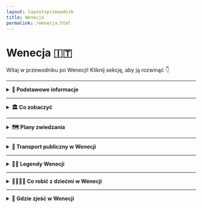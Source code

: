 ```yaml
---
layout: layoutsprzewodnik
title: Wenecja
permalink: /wenecja.html
---
```


# Wenecja 🇮🇹

Witaj w przewodniku po Wenecji! Kliknij sekcję, aby ją rozwinąć 👇

---

<details>
  <summary><strong>📌 Podstawowe informacje</strong></summary>

  <h3>🌊 Wenecja – miasto, które płynie</h3>
  <p>
    Wenecja to nie tylko miasto – to zjawisko. Zamiast ulic – kanały, zamiast samochodów – łodzie, zamiast klaksonów – śpiew gondolierów (czasem fałszują, ale z sercem). To miejsce, gdzie nawet zwykłe przejście do sklepu może przypominać scenę z filmu romantycznego, thrillera lub... bajki Disneya.
  </p>
  <p>
    Miasto zbudowane na ponad 100 wyspach połączonych 400 mostami. I tak, wszystkie te wyspy wciąż unoszą się na wodzie od ponad tysiąca lat – czyli lepiej niż niektóre współczesne budynki po jednej zimie. Wenecja to historia, sztuka, maski, spritz i niekończąca się walka z wodą (i turystami).
  </p>

  <h3>⚓ Dlaczego Wenecja jest wyjątkowa?</h3>
  <ul>
    <li>Nie ma samochodów – zero klaksonów, smogu, parkowania równoległego. Jest za to romantyczne błądzenie po zaułkach i pływanie vaporetto.</li>
    <li>Miasto to muzeum – dosłownie. Każdy budynek, plac i kościół ma swoją historię (często bardzo barwną).</li>
    <li>Karnawał w Wenecji – maski, kostiumy i klimat, który sprawia, że każdy czuje się jak postać z powieści (albo przynajmniej TikToka z efektem vintage).</li>
  </ul>

  <h3>✈️ Jak dotrzeć do Wenecji?</h3>
  <ul>
    <li><strong>Samolotem:</strong> Najbliższe lotnisko to <strong>Marco Polo (VCE)</strong>. Z niego dostaniesz się do Wenecji <em>łodzią (Alilaguna)</em>, autobusem lub taksówką wodną. Tak – tu taksówka to łódź.</li>
    <li><strong>Pociągiem:</strong> Stacja <strong>Venezia Santa Lucia</strong> leży bezpośrednio w mieście, nad kanałem. Wysiadka – i już jesteś w magicznym świecie (i labiryncie kanałów).</li>
    <li><strong>Samochodem:</strong> Odważni mogą dojechać autem... ale tylko do placu <strong>Piazzale Roma</strong> – potem parkujesz i przesiadasz się na własne nogi (lub vaporetto).</li>
  </ul>

  <h3>🛶 Czym poruszać się po Wenecji?</h3>
  <ul>
    <li><strong>Vaporetto:</strong> wodne tramwaje – podstawowy środek komunikacji publicznej (linie ACTV).</li>
    <li><strong>Traghetto:</strong> tania wersja gondoli – przewóz przez Canale Grande za 2€.</li>
    <li><strong>Gondola:</strong> luksusowa, romantyczna... i droga. Ale raz w życiu? Czemu nie.</li>
    <li><strong>Nogi:</strong> Twój najlepszy przyjaciel w Wenecji. Spaceruj, gub się, odkrywaj – to część przygody.</li>
  </ul>

</details>

---

<details>
  <summary><strong>🏛️ Co zobaczyć</strong></summary>

 <details>
  <summary><strong>⛪ Bazylika św. Marka – złoty klejnot Wenecji</strong></summary>
  <p><strong>Współrzędne:</strong> <em>45.4340° N, 12.3398° E</em></p>

  <p>
    Gdy myślisz o Wenecji, to pewnie właśnie ją widzisz: majestatyczną, lśniącą w słońcu i pełną tajemnic – <strong>Bazylikę św. Marka</strong>. To nie tylko kościół, to symbol potęgi dawnej Republiki Weneckiej i istny skarbiec sztuki, który błyszczy złotem bizantyjskich mozaik.
  </p>

  <p>
    Z zewnątrz zachwyca <strong>fasada pełna łuków, kopuł i rzeźb</strong>, a ponad wejściem pyszni się słynna <strong>kwadryga koni</strong> – oryginały są w środku, a na zewnątrz podziwiasz kopie. Do tego mozaiki na fasadzie przedstawiające sceny biblijne, tak bogate, że możesz tam spędzić pół dnia, analizując każdy detal.
  </p>

  <p>
    Wnętrze to prawdziwa <strong>mozaikowa symfonia</strong> – ponad 8 tysięcy metrów kwadratowych złotych mozaik na sklepieniach i ścianach. Z każdej strony bije blask i duchowość, ale też artyzm, który przyprawia o gęsią skórkę. Największe wrażenie robi <strong>Pala d’Oro</strong> – pozłacany ołtarz wysadzany klejnotami, jeden z najcenniejszych w Europie.
  </p>

  <p>
    Bazylika to również miejsce przechowywania <strong>relikwii św. Marka Ewangelisty</strong>, patrona Wenecji, którego szczątki – według legendy – weneccy kupcy przemycili z Aleksandrii ukrywając je… pod warstwą wieprzowiny (sprytnie, bo muzułmanie unikali świń).
  </p>

  <p>
    Warto wejść też na taras widokowy nad wejściem – z niego zobaczysz <strong>Plac św. Marka</strong> w pełnej okazałości, a także spojrzysz z bliska na konie z kwadrygi. Widok? Spektakularny. Wrażenia? Bezcenne.
  </p>

  <ul>
    <li><strong>Bilety:</strong> Wejście do bazyliki bezpłatne, ale dostęp do tarasu, Pala d’Oro i muzeum: od 5–10€.</li>
    <li><strong>Wskazówka:</strong> Najlepiej zarezerwować online, zwłaszcza w sezonie.</li>
  </ul>
</details>

<details>
  <summary><strong>🏛️ Plac św. Marka – salon Europy</strong></summary>
  <p><strong>Współrzędne:</strong> <em>45.4340° N, 12.3388° E</em></p>

  <p>
    <strong>Piazza San Marco</strong> – nazywany kiedyś „salonem Europy” – to bez wątpienia serce Wenecji. Miejsce, które tętni historią, sztuką i turystami z każdej szerokości geograficznej. Gdziekolwiek spojrzysz, widzisz dzieła sztuki, zabytki i gołębie (mnóstwo gołębi).
  </p>

  <p>
    Ten rozległy plac, jedyny oficjalny „plac” w Wenecji (pozostałe to „campo”), otoczony jest majestatycznymi budowlami: <strong>Bazyliką św. Marka</strong> z jej złotymi mozaikami, <strong>Dzwonnicą św. Marka</strong>, z której roztacza się bajeczny widok na lagunę, oraz eleganckimi <strong>Prokuracjami</strong> – dawnymi siedzibami urzędników Republiki Weneckiej.
  </p>

  <p>
    Spacerując po placu, natkniesz się na <strong>Caffè Florian</strong> – najstarszą kawiarnię we Włoszech (założoną w 1720 roku!), gdzie kiedyś przesiadywali Casanova, Goethe i Byron. Obok niej – <strong>Caffè Quadri</strong> i orkiestry grające klasykę na żywo. Drogo? Tak. Warto? Też tak.
  </p>

  <p>
    Plac bywa czasem zalewany przez wodę – to zjawisko zwane <strong>acqua alta</strong>. Wtedy mieszkańcy i turyści chodzą po specjalnych podestach, a Wenecja staje się jeszcze bardziej magiczna (i nieprzewidywalna).
  </p>

  <p>
    To tutaj odbywają się największe wydarzenia weneckie – <strong>Karnawał</strong>, koncerty, uroczystości państwowe. Ale nawet poza sezonem, spacer po placu przy zachodzącym słońcu to doświadczenie, które trudno opisać słowami – trzeba je przeżyć.
  </p>

  <ul>
    <li><strong>Wskazówka:</strong> Najlepiej przyjść wcześnie rano lub wieczorem, kiedy tłumy maleją, a światło dodaje magii każdemu detalowi.</li>
    <li><strong>Pro tip:</strong> Nie karm gołębi – choć to kuszące, jest to zakazane i może skończyć się mandatem.</li>
  </ul>
</details>


  <details>
  <summary><strong>🏰 Pałac Dożów – siedziba władzy i więzienia w jednym</strong></summary>
  <p><strong>Współrzędne:</strong> <em>45.4336° N, 12.3403° E</em></p>

  <p>
    <strong>Palazzo Ducale</strong>, czyli Pałac Dożów, to nie tylko jeden z najbardziej rozpoznawalnych budynków w Wenecji, ale też symbol potęgi i splendoru dawnej Republiki Weneckiej. Położony tuż obok Bazyliki św. Marka, ten gotycki pałac przez stulecia był siedzibą doży (głównego przywódcy Wenecji), sądem, a nawet więzieniem.
  </p>

  <p>
    Fasada z różowego marmuru i białych kolumn wygląda lekko i bajkowo, ale wnętrze pałacu opowiada inną historię – o władzy, polityce i czasami brutalnej sprawiedliwości. W środku znajdziesz <strong>sala Wielkiej Rady</strong> z ogromnym obrazem Tintoretta „Raj” (uważanym za największe malowidło olejne świata), a także komnaty dożów i sądów.
  </p>

  <p>
    Jedną z najbardziej fascynujących części zwiedzania jest przejście przez słynny <strong>Most Westchnień</strong> – zadaszoną kładkę, która łączyła pałac z więzieniem. Nazwa nie jest przypadkowa – to przez ten most prowadzono skazańców, którzy zerkając przez ostatnie okienko, wzdychali po raz ostatni do widoku laguny.
  </p>

  <p>
    Jeśli lubisz tajemnice, koniecznie wybierz trasę z przewodnikiem „<strong>Itinerari Segreti</strong>” – zobaczysz wtedy ukryte korytarze, komnaty śledcze i cele, w tym słynną celę Giacomo Casanovy, któremu udało się stąd uciec. Tak – to nie fikcja.
  </p>

  <ul>
    <li><strong>Bilety:</strong> Od około 25€, dostępne online – polecam zarezerwować wcześniej, szczególnie w sezonie.</li>
    <li><strong>Wskazówka:</strong> Jeśli chcesz uniknąć tłumów, idź rano lub skorzystaj z opcji nocnego zwiedzania – klimat wtedy jest zupełnie inny.</li>
  </ul>
</details>


  <details>
  <summary><strong>🌉 Most Rialto – kamienny klasyk z widokiem na Canale Grande</strong></summary>
  <p><strong>Współrzędne:</strong> <em>45.4380° N, 12.3358° E</em></p>

  <p>
    Most Rialto (<em>Ponte di Rialto</em>) to najbardziej rozpoznawalna przeprawa przez Canal Grande i jeden z symboli Wenecji. Choć dziś robi głównie za tło do selfie i miejsce handlu pamiątkami, jego historia sięga końca XVI wieku i pełna jest dramatów, inżynieryjnych wyzwań i… zakupów.
  </p>

  <p>
    Pierwszy most w tym miejscu był drewniany i kilkukrotnie spłonął lub się zawalił. Dlatego w 1591 roku władze miasta zdecydowały się na coś solidniejszego – kamienną konstrukcję zaprojektowaną przez Antonio da Ponte. Nazwał się skromnie („od mostu”), ale jego dzieło przetrwało wieki i codziennie nosi setki turystów i mieszkańców.
  </p>

  <p>
    Rialto to nie tylko most – to także miejsce handlu. Na jego środku znajdziesz rzędy sklepików z biżuterią, szkłem weneckim i... wszystkim, co można wsadzić do walizki. Po bokach są dwa chodniki z widokiem na Canal Grande – idealne miejsce na romantyczne zdjęcie, pod warunkiem, że nie ma miliona ludzi dookoła.
  </p>

  <p>
    Most był też świadkiem wielu wydarzeń historycznych i inspiracją dla poetów, malarzy i zakochanych z całego świata. I choć w Wenecji są inne mosty, to Rialto zawsze będzie tym „najbardziej weneckim”.
  </p>

  <ul>
    <li><strong>Wstęp:</strong> Darmowy – most jest ogólnodostępny 24/7.</li>
    <li><strong>Wskazówka:</strong> Wybierz się tu wcześnie rano lub późnym wieczorem – unikniesz tłumów i złapiesz piękne światło na Canal Grande.</li>
  </ul>
</details>

<details>
  <summary><strong>🌫️ Most Westchnień – ostatni widok na wolność</strong></summary>
  <p><strong>Współrzędne:</strong> <em>45.4336° N, 12.3413° E</em></p>

  <p>
    <strong>Most Westchnień</strong> (wł. <em>Ponte dei Sospiri</em>) to jeden z najbardziej romantycznych – i zarazem najmroczniejszych – symboli Wenecji. Łączy Pałac Dożów z dawnym więzieniem. I choć dziś wygląda bajkowo, kiedyś był ostatnim miejscem, które widzieli skazańcy przed odsiadką. Stąd właśnie jego nazwa – westchnienia miały należeć do więźniów żegnających się z wolnością.
  </p>

  <p>
    Most został zbudowany w 1600 roku z białego wapienia i zaprojektowany przez Antonio Continiego – wnuka twórcy Mostu Rialto. Ma zamkniętą formę z dwoma wąskimi korytarzami i małymi, zakratowanymi okienkami, przez które widać kanał i niebo. Tyle wystarczyło, by zatrzymać się na chwilę... i westchnąć.
  </p>

  <p>
    Dziś turyści podziwiają most z zewnątrz – najlepiej widać go z <strong>Ponte della Paglia</strong>, tuż obok Placu św. Marka. Ale jeśli odwiedzisz Pałac Dożów, możesz przejść przez jego wnętrze i poczuć ten słynny moment przejścia – od pięknych pałacowych sal do surowych, wilgotnych cel.
  </p>

  <p>
    Choć historia mostu jest dość ponura, legenda miłosna dodaje mu romantyzmu: podobno para, która pocałuje się pod Mostem Westchnień podczas rejsu gondolą o zachodzie słońca, będzie razem na zawsze. Sprawdzasz?
  </p>

  <ul>
    <li><strong>Wstęp:</strong> Widok z zewnątrz – darmowy. Przejście przez most tylko w ramach zwiedzania Pałacu Dożów (ok. 25€).</li>
    <li><strong>Wskazówka:</strong> Najlepsze zdjęcia zrobisz z mostku Ponte della Paglia – przy zachodzie słońca wygląda bajkowo.</li>
  </ul>
</details>


  <details>
    <summary><strong>🌊 Rejs vaporetto po Canale Grande – wodna oś Wenecji</strong></summary>
    <p><strong>Start:</strong> <em>Venezia Santa Lucia (45.4450° N, 12.3196° E)</em></p>
    <p>
      Canale Grande to główna „ulica” Wenecji – ale w wersji deluxe: falująca, z pałacami i gondolami zamiast samochodów. Wsiądź w vaporetto (linia 1 lub 2), usiądź na zewnątrz i podziwiaj – to jak przejazd autobusem przez galerię sztuki.
    </p>
    <p>
      Mijasz marmurowe pałace, mosty, restauracje z tarasami nad wodą i gondolierów śpiewających bardziej do siebie niż do turystów. Cała Wenecja w jednej trasie. Polecamy na start lub na zakończenie dnia – efekt wow gwarantowany.
    </p>
    <ul>
      <li><strong>Bilety:</strong> 9,50€ za przejazd – możesz jeździć 75 minut. Polecam kartę 24/48h, wychodzi taniej.</li>
    </ul>
  </details>

  <details>
    <summary><strong>🎭 Teatro La Fenice – opera, która zmartwychwstaje</strong></summary>
    <p><strong>Współrzędne:</strong> <em>45.4332° N, 12.3325° E</em></p>
    <p>
      Nazwa „La Fenice” oznacza feniksa – i nie bez powodu. Teatr spłonął, odbudowano go, spłonął ponownie... i znów wstał z popiołów. Dziś to jedna z najpiękniejszych scen operowych na świecie. Nawet jeśli nie jesteś fanem muzyki klasycznej – wnętrze Cię zamurowało.
    </p>
    <p>
      Złoto, aksamit, żyrandole większe niż łazienka w apartamencie – a wszystko to z historią, która brzmi jak gotowy film. Możesz kupić bilet na spektakl albo zwiedzać w ciągu dnia. W obu przypadkach: szykuj się na efekt "wow".
    </p>
    <ul>
      <li><strong>Bilety:</strong> Zwiedzanie ok. 12€, spektakle od 30€ w górę.</li>
    </ul>
  </details>

<details>
  <summary><strong>🔥 Murano – wyspa szkła i ognia</strong></summary>
  <p><strong>Współrzędne:</strong> <em>45.4581° N, 12.3590° E</em></p>

  <p>
    <strong>Murano</strong> to wyspa, która od ponad 700 lat żyje ogniem, piaskiem i mistrzostwem rąk – bo właśnie tutaj narodziła się słynna <strong>tradycja weneckiego szkła</strong>. To coś więcej niż rzemiosło – to sztuka. Spacerując po Murano, możesz poczuć zapach gorących pieców, usłyszeć brzęk narzędzi i zobaczyć jak przezroczysty żar zamienia się w misterną wazę, kieliszek czy konika morskiego.
  </p>

  <p>
    Murano to idealna wycieczka z Wenecji – promem dopłyniesz tu w około 20 minut. Na miejscu czekają urokliwe kanały, ciche place, mnóstwo szklarni, galerii i warsztatów, gdzie można podpatrzeć mistrzów przy pracy. I tak, niemal wszędzie znajdziesz sklepiki z ręcznie dmuchanym szkłem – od ozdobnych lamp po kolczyki z kolorowego szkła millefiori.
  </p>

  <h3>🖼️ Co zobaczyć na Murano?</h3>
  <ul>
    <li><strong>Muzeum Szkła (Museo del Vetro)</strong> – w dawnej rezydencji biskupiej. Zobaczysz tu nie tylko dzieła sztuki, ale też historię technik szklarskich i eksponaty sprzed wieków.</li>
    <li><strong>Bazylika Santa Maria e San Donato</strong> – z przepiękną mozaikową podłogą i legendarnymi kośćmi smoka (tak, smoka!), które rzekomo pokonał św. Donat.</li>
    <li><strong>Fabryki szkła</strong> – wiele z nich organizuje pokazy dla turystów – wejście zazwyczaj darmowe, choć wyjście bez pamiątki... prawie niemożliwe.</li>
  </ul>

  <p>
    Murano to mniej zatłoczona, bardziej lokalna wersja Wenecji. Spacerując wzdłuż kanałów i przez mostki, poczujesz spokojniejszy rytm laguny – a wieczorem, gdy większość turystów odpływa, wyspa nabiera intymnego uroku. Idealne miejsce na ucieczkę od tłumów.
  </p>

  <ul>
    <li><strong>Jak się dostać:</strong> Vaporetto z przystani Fondamente Nove – linie 4.1, 4.2 lub 3 (ok. 15–20 minut).</li>
    <li><strong>Bilety:</strong> Wejście na wyspę darmowe, Muzeum Szkła – ok. 10€.</li>
    <li><strong>Tip:</strong> Zabierz gotówkę – nie wszędzie zapłacisz kartą w mniejszych galeriach szkła.</li>
  </ul>
</details>

<details>
  <summary><strong>🎨 Burano – wyspa kolorów i koronek</strong></summary>
  <p><strong>Współrzędne:</strong> <em>45.4855° N, 12.4176° E</em></p>

  <p>
    Jeśli Murano to ogień i szkło, to <strong>Burano</strong> to tęcza w wersji lagunowej. Ta niewielka wyspa, położona około 40 minut rejsu od Wenecji, słynie z bajecznie kolorowych domków, wąskich kanałów i mistrzowskiej sztuki <strong>koronkarstwa</strong>, która przechodzi z pokolenia na pokolenie. To miejsce wygląda jak wycięte z ilustracji do książki dla dzieci – i rzeczywiście, trudno nie sięgnąć po aparat co trzy kroki.
  </p>

  <p>
    Dawniej rybacka osada, dziś Burano przyciąga artystów, fotografów i romantyków z całego świata. Legenda głosi, że domy malowano na jaskrawe kolory, by wracający z połowów marynarze mogli łatwo odnaleźć swój dom w mgle laguny. Dziś to nie tylko tradycja, ale także obowiązek – kolory są zatwierdzane przez specjalny urząd!
  </p>

  <h3>🧵 Co zobaczyć na Burano?</h3>
  <ul>
    <li><strong>Muzeum Koronki (Museo del Merletto)</strong> – dowiesz się, dlaczego koronki z Burano były kiedyś droższe niż złoto i zobaczysz prace lokalnych mistrzyń.</li>
    <li><strong>Kościół San Martino</strong> – z pochyloną dzwonnicą, która z daleka wygląda jakby miała zaraz runąć (ale spokojnie, jeszcze się trzyma!).</li>
    <li><strong>Via Baldassarre Galuppi</strong> – główny deptak wyspy pełen sklepików, restauracji i małych galerii.</li>
    <li><strong>Fotogeniczne zaułki i mostki</strong> – w zasadzie cała wyspa to jedno wielkie instagramowe tło.</li>
  </ul>

  <p>
    Spacer po Burano to jak spacer po obrazie – kolory zmieniają się wraz z kątem padania światła, a zapach suszącego się prania i świeżej ryby przypomina, że to wciąż żyjąca, prawdziwa wyspa. Burano najlepiej odwiedzić rano lub po południu, gdy turyści odpłyną – wtedy magia barw i ciszy jest najpełniejsza.
  </p>

  <ul>
    <li><strong>Jak się dostać:</strong> Vaporetto linii 12 z Fondamente Nove (ok. 40–45 minut, kursuje co 30–60 minut).</li>
    <li><strong>Bilety:</strong> Wejście na wyspę darmowe. Muzeum Koronki – ok. 5€.</li>
    <li><strong>Tip:</strong> Zjedz lunch w lokalnej trattorii – polecam dania z owoców morza (np. risotto z sepią).</li>
  </ul>
</details>

   
<details>
  <summary><strong>🕵️ Sekretne miejsca Wenecji</strong></summary>

  <details>
    <summary><strong>🌀 Scala Contarini del Bovolo – schody donikąd (a może do nieba?)</strong></summary>
    <p><strong>Współrzędne:</strong> <em>45.4344° N, 12.3346° E</em></p>
    <p>
      Ukryta w wąskim zaułku, z dala od turystycznych tłumów – spiralna klatka schodowa, która wygląda jak kręgosłup ślimaka w wersji renesansowej. Niegdyś symbol prestiżu rodu Contarini, dziś tajemniczy zakątek ze wspaniałym widokiem na dachy Wenecji. Mało kto tu trafia – a szkoda. A może i dobrze?
    </p>
  </details>

  <details>
    <summary><strong>👻 Campo dei Mori – dzielnica duchów kupców</strong></summary>
    <p><strong>Współrzędne:</strong> <em>45.4442° N, 12.3286° E</em></p>
    <p>
      Na tym cichym placyku znajdziesz rzeźby trzech "mędrców" – a według legend: przeklętych kupców z Orientu, którzy próbowali oszukać świętego. Za karę zostali zamienieni w kamień i tak sobie stoją... od wieków. Jednego z nich możesz dotknąć – podobno przynosi szczęście. Albo klątwę. Równowaga.
    </p>
  </details>

  <details>
    <summary><strong>🔮 Libreria Acqua Alta – książkowe szaleństwo z gondolą w środku</strong></summary>
    <p><strong>Współrzędne:</strong> <em>45.4371° N, 12.3432° E</em></p>
    <p>
      Najbardziej surrealistyczna księgarnia świata. Książki ułożone w wannach, kajakach, a nawet w prawdziwej gondoli – bo kiedy przychodzi "acqua alta" (wysoka woda), wszystko... pływa. Na tyłach jest schodzik z książek, z którego widać kanał. Raj dla miłośników literatury, kotów i chaosu.
    </p>
  </details>

  <details>
    <summary><strong>🗝️ Wyspa San Giorgio Maggiore – widok bez tłumów</strong></summary>
    <p><strong>Współrzędne:</strong> <em>45.4256° N, 12.3437° E</em></p>
    <p>
      Zamiast wdrapywać się na wieżę Bazyliki św. Marka z tłumem selfie-sticków – wskocz w vaporetto i popłyń na wyspę San Giorgio. Tamtejsza dzwonnica oferuje ten sam widok – tylko bez kolejek, przepychania i hałasu. Panorama laguny, Wenecji i dachów jak z obrazu Canaletta.
    </p>
  </details>
  
<details>
<summary><strong>🩸 Kamień, który krwawił – legenda o Campo dei Mori</strong></summary>
  <p><strong>Współrzędne:</strong> <em>45.2644° N, 12.1956° E</em></p>
    <p>
      Na Campo dei Mori znajduje się rzeźba mężczyzny w turbanie – podobno to wizerunek kupca, który oszukał świętego. Według legendy, został przeklęty i zamieniony w kamień. Przez wieki mieszkańcy twierdzili, że z jego nosa czasem wypływa krew. Dziś można to „miejsce krwawienia” zobaczyć na jego twarzy.
    </p>
</details>

  <details>
    <summary><strong>🪞 Zwierciadło w Pałacu Dożów – sekretne drzwi w lustrze</strong></summary>
    <p><strong>Współrzędne:</strong> <em>45.4335° N, 12.3391° E</em></p>
    <p>
      Jeśli wybierzesz trasę „Sekretne korytarze” w Pałacu Dożów, znajdziesz pokój z pozornie zwykłym lustrem. Tylko że to nie lustro, a... drzwi. Sekretne przejście prowadzące do biur inkwizycji, cel Casanovy i sal, gdzie podsłuchiwano rozmowy. Wenecja naprawdę miała swoje tajne życie – i wciąż je skrywa.
    </p>
  </details>

</details>


</details>


---

<details>
  <summary><strong>🗺️ Plany zwiedzania</strong></summary>

 <details>
  <summary><strong>📅 Dzień 1 – Klasyczna Wenecja: serce miasta i ikony na początek</strong></summary>

  <h3>⛪ Bazylika św. Marka – złoto, mozaiki i trochę świętości</h3>
  <p>
    Start dnia w najświętszym (i najbardziej błyszczącym) miejscu Wenecji. Bazylika św. Marka to jak bizantyjska bajka – tylko prawdziwa. Wejdź do środka, podziwiaj złote mozaiki i nie zapomnij wejść na taras – widok na Plac św. Marka wart każdego schodka. Wstęp do bazyliki jest darmowy, ale za wejście na taras i skarbiec – parę euro. Warto!
  </p>

  <h3>🏛️ Pałac Dożów – gdzie rządził Wenecjanin w pelerynie</h3>
  <p>
    Tuż obok bazyliki – siedziba weneckiej władzy z marmuru, fresków i intryg. Zobaczysz bogato zdobione sale, słynne schody złocone, komnaty sądowe i most Westchnień – przez który przechodzili skazańcy do więzienia. Czasem i turyści, bo przejście jest w pakiecie. Polecam kupić bilety online, bo kolejka dłuższa niż w urzędzie paszportowym w lipcu.
  </p>

  <h3>📸 Plac św. Marka – selfie z gołębiem i dzwonnicą</h3>
  <p>
    Skoro jesteś już przy Bazylice i Pałacu – zrób rundkę po samym placu. Gołębie będą cię chciały polubić (lub twoje przekąski), a Ty rozglądaj się dookoła: wieża zegarowa, dzwonnica św. Marka, arkady i eleganckie kawiarnie. Uwaga – cappuccino tu kosztuje tyle, co nocleg w hostelu. Ale widok? Bezcenny.
  </p>

  <h3>🛍️ Spacer pod arkadami – witryny, muzyka i klimat</h3>
  <p>
    Przejdź się pod arkadami wokół placu – butików tu więcej niż gołębi, a co kilka kroków słychać muzykę na żywo. Idealne miejsce na zakup pamiątek (maski, szkło Murano, magnesy) albo kawę „dla ludzi z planem dnia” – czyli przy barze, nie przy stoliku.
  </p>

  <h3>🌉 Most Rialto – król mostów i sklepów</h3>
  <p>
    Króciutki spacer i jesteś przy Mostku Rialto. Najstarszy most na Canale Grande, który wygląda jak pocztówka. Po drodze czeka cię widok, zakupy i – oczywiście – tłum. Ale to Wenecja. Stań na środku, zrób zdjęcie, wciągnij świeże powietrze (z nutką wody) i idź dalej.
  </p>

  <h3>🥪 Lunch: spróbuj cicchetti i tramezzini!</h3>
  <p>
    Wybierz się do lokalnego bàcari – to weneckie tapas bary. Na ladzie znajdziesz <strong>cicchetti</strong> – małe kanapeczki, oliwki, smażone kuleczki, sardynki, karczochy… Pyszne i tanie. Tramezzini (kanapki z białego chleba z toną nadzienia) też warto złapać na szybko. Popij małym winem – zwanym „ombra”.
  </p>

  <h3>🚤 Popołudnie: rejs vaporetto po Canale Grande</h3>
  <p>
    Wsiądź w tramwaj wodny <strong>vaporetto nr 1</strong> i zrób rejs z widokiem. Najlepiej usiąść z przodu lub z tyłu – jak w kinie, tylko zamiast Avengersów masz pałace. Trasa od Piazzale Roma do San Marco trwa ok. 45 minut i daje pełne spektrum weneckiego stylu.
  </p>

  <h3>🍦 Przerwa na gelato – lodowe obowiązki</h3>
  <p>
    Gelateria Nico, Suso albo Gelatoteca S. Croce – wybór należy do Ciebie. Lody pistacjowe lub cytrynowe z widokiem na kanał? Wenecja na 100%.
  </p>

  <h3>🌇 Wieczór: zachód słońca z Zattere lub Giudecca</h3>
  <p>
    Na wieczór uciekamy z tłumu. Przejdź na <strong>Zattere</strong> – promenadę z widokiem na kanał Giudecca. Albo przepłyń tam vaporetto i usiądź z widokiem na starą Wenecję. Zachód słońca + kieliszek prosecco = zakończenie idealne.
  </p>

</details>


<details>
  <summary><strong>📅 Dzień 2 – Murano i Burano: szkło, kolory i totalne slow travel</strong></summary>

  <h3>⛴️ Poranek: Rejs z Wenecji do Murano</h3>
  <p>
    Wskocz na vaporetto z przystanku <strong>Fondamente Nove</strong> (linia 4.1 lub 4.2) i popłyń na wyspę szkła. Podróż trwa około 10 minut – krótka, ale malownicza. Usiądź po stronie laguny, będzie więcej „ooo” i „aaa”.
  </p>

  <h3>🔥 Murano – szkło, które żyje</h3>
  <p>
    Murano to świat szkła: kolorowego, przezroczystego, dziwacznego i pięknego. Zacznij od <strong>Muzeum Szkła</strong>, gdzie dowiesz się, jak przez wieki Włosi dmuchali, formowali i… dmuchali jeszcze raz. Ale najfajniejsze jest obejrzenie pokazu w prawdziwej <strong>hucie szkła</strong>. Pan z brodą i żarem w oczach wyciąga z ognia końskiego szachowego albo kolorową wazę – magia!
  </p>

  <p>
    Potem spacer po wyspie – tu wolniej, ciszej, a kanały bardziej kameralne. Możesz też zajrzeć do lokalnych sklepików – ale uwaga: nie każde „Murano Glass” to prawdziwe Murano. Patrz na certyfikat!
  </p>

  <h3>⛴️ Popołudnie: Kurs na Burano – kolorowa bajka</h3>
  <p>
    Z Murano płyniesz dalej vaporetto (linia 12), rejs trwa ok. 30–40 minut. Idealny czas na zdjęcia, chill i zrobienie miejsca na kolejne gelato.
  </p>

  <h3>🌈 Burano – najbarwniejsza wyspa w lagunie</h3>
  <p>
    Pierwsza reakcja po zejściu z pokładu? „WOW”. Domki pomalowane jak pudełko kredek – czerwone, żółte, niebieskie, różowe. Burano wygląda jak wyspa stworzona przez ilustratora książek dziecięcych.
  </p>

  <p>
    Pospaceruj wśród domków, zrób milion zdjęć i zajrzyj do <strong>muzeum koronkarstwa</strong> – Burano słynie z ręcznie robionych koronek, które przez wieki były synonimem luksusu. Nawet królowe miały tu swoje ulubione hafciarki.
  </p>

  <h3>🍝 Obiad na Burano</h3>
  <p>
    Jeśli lubisz ryby i owoce morza – jesteś w raju. Spróbuj <strong>risotto di go</strong> – specjalność z lokalnych ryb. Restauracje z widokiem na kanał, stolik na zewnątrz, kieliszek białego wina – i masz gotowy obrazek z folderu "życie idealne".
  </p>

  <h3>🧁 Na deser – kolorowy dom Bepi</h3>
  <p>
    Znajdź najbardziej odjechany domek na wyspie – <strong>Casa di Bepi</strong>. Malowany w trójkąty, koła, kwadraty – zupełnie jakby Picasso zrobił remont. Must see i must Insta!
  </p>

  <h3>🚤 Powrót do Wenecji</h3>
  <p>
    Złap vaporetto (linia 12) z powrotem do Wenecji – najlepiej na Fondamente Nove. Wczesnym wieczorem znów jesteś w mieście kanałów i masek, gotowy na kolację i jeszcze jeden spacer.
  </p>

  <h3>🌙 Wieczór: kolacja przy kanale</h3>
  <p>
    Wróć do Wenecji i zakończ dzień w jednej z restauracji przy Canale Grande. Albo usiądź z kieliszkiem prosecco na <strong>Campo Santa Margherita</strong> – studencki klimat, luz, i muzyka z ulicy. Wenecja w wersji wieczornej = 10/10.
  </p>
</details>

</details>


---

<details>
  <summary><strong>🚤 Transport publiczny w Wenecji</strong></summary>

  <p>
    Wenecja to miasto bez samochodów. Serio – zapomnij o korkach i autobusach, tu króluje woda i nogi. Transport publiczny to głównie <strong>vaporetto</strong>, czyli wodny tramwaj, który łączy wszystkie dzielnice i wyspy. A jeśli lubisz spacery – całe centrum jest idealne do zwiedzania pieszo.
  </p>

  <h3>🛳️ Vaporetto – wodna komunikacja miejska</h3>
  <ul>
    <li><strong>Operator:</strong> ACTV</li>
    <li><strong>Główne linie:</strong> Linie 1 i 2 kursują przez Canal Grande (1 jest wolniejsza – ale bardziej widokowa)</li>
    <li><strong>Popularne przystanki:</strong> Piazzale Roma, Ferrovia (dworzec), Rialto, San Marco, Zattere, Lido</li>
    <li><strong>Bilet jednorazowy:</strong> ok. 9,50€ – ważny przez 75 minut</li>
    <li><strong>Karta turystyczna:</strong> Venezia Unica – np. 24h za 25€, 48h za 35€, 72h za 45€ (nielimitowane przejazdy)</li>
  </ul>

  <h3>🚶 Pieszo przez labirynt</h3>
  <p>
    Centrum Wenecji zwiedza się najlepiej na piechotę. Odległości nie są duże, ale warto mieć mapę (lub GPS), bo uliczki potrafią się zgubić szybciej niż Twój zasięg. Szukaj oznaczeń do „Rialto” lub „San Marco” – są na większości budynków.
  </p>

  <h3>🚖 Taxi wodne i gondole</h3>
  <ul>
    <li><strong>Taxi wodne:</strong> luksusowa opcja – szybka, prywatna i... droga (nawet 70–120€ za przejazd)</li>
    <li><strong>Gondola:</strong> bardziej atrakcja niż transport – 30 minut romantyzmu kosztuje około 80€, ale wspomnienia bezcenne</li>
    <li><strong>Traghetto:</strong> tania gondola, która przewozi ludzi przez Canal Grande (ok. 2€) – świetny trik dla turystów</li>
  </ul>

  <h3>🚌 Dojazd do Wenecji</h3>
  <p>
    Jeśli nocujesz poza historycznym centrum, np. w Mestre lub na Lido, możesz dojechać:
  </p>
  <ul>
    <li><strong>Pociągiem:</strong> stacja Venezia Santa Lucia (na wyspie!)</li>
    <li><strong>Autobusem:</strong> do terminala Piazzale Roma</li>
    <li><strong>Samochodem:</strong> zaparkuj na Piazzale Roma lub w Tronchetto – dalej tylko pieszo lub vaporetto</li>
  </ul>

  <p>
    Wenecja to miasto bez klaksonów i smogu – tu podróżujesz wodą i ciszą. Idealnie, prawda?
  </p>
</details>

---
<details>
  <summary><strong>🧙‍♂️ Legendy Wenecji</strong></summary>
 
    <h3>⚔️ Duch templariusza przy Campo San Zan Degolà</h3>
    <p><strong>Współrzędne:</strong> <em>45.4437° N, 12.3249° E</em></p>
    <p>
      W okolicach Campo San Zan Degolà słychać ponoć nocami stukot zbroi. Legenda mówi o duchu templariusza, który został zdradzony i zabity podczas krucjat. Wraca tu, gdzie miał ukryty skarb – w dawnym klasztorze przy kanale. Miejsce owiane tajemnicą, idealne na spacer po zmroku… z latarką i odwagą.
    </p>

  <h3>💔 Most Westchnień – historia miłości i rozpaczy</h3>
    <p><strong>Współrzędne:</strong> <em>45.4335° N, 12.3400° E</em></p>
    <p>
      Choć turyści robią tu romantyczne zdjęcia, legenda mówi, że nazwa „most westchnień” nie pochodzi od zakochanych – a od więźniów. Przechodząc przez ten most, wzdychali po raz ostatni, patrząc na Wenecję przed dożywotnim uwięzieniem. Podobno duch jednego z nich – niewinnie skazanego artysty – wraca nocą i szepcze wersy do ucha tym, którzy przechodzą sami.
    </p>

    <h3>🪞 Zaczarowane lustro z Palazzo Dario</h3>
    <p><strong>Współrzędne:</strong> <em>45.4308° N, 12.3315° E</em></p>
    <p>
      Pałac Dario przy Canal Grande jest piękny, ale podobno... przeklęty. Należał do rodu, którego niemal wszyscy członkowie zginęli tragicznie. Mówi się, że w jednym z pokoi znajdowało się lustro sprowadzone z Bliskiego Wschodu – pokazujące przyszłość. Niestety, każdy kto w nie spojrzał, tracił rozum lub majątek. Pałac przez lata zmieniał właścicieli – i żaden nie miał szczęścia.
    </p>
  
    <h3>🦴 Cmentarz duchów na wyspie San Michele</h3>
    <p><strong>Współrzędne:</strong> <em>45.4445° N, 12.3543° E</em></p>
    <p>
      San Michele to oficjalny cmentarz Wenecji. Ale według legend – także miejsce, gdzie dusze nie zaznały spokoju. Przesiadują tu duchy żałobników, mnichów i artystów (w tym Strawińskiego!), a niektórzy twierdzą, że w nocy słychać tu chór bez ciała. Wenecjanie podchodzą do wyspy z szacunkiem… i lekkim niepokojem.
    </p>

    <h3>🌫️ Zjawa na Campiello del Remer</h3>
    <p><strong>Współrzędne:</strong> <em>45.4423° N, 12.3340° E</em></p>
    <p>
      Tuż przy Canal Grande, w małym zaułku, podobno nocą pojawia się zjawa kobiety w czerni. Według lokalnej opowieści, była to kochanka pewnego doży, którą zdradził i porzucił. Kobieta zniknęła bez śladu. Dziś jej cień przemyka przez plac, patrząc w okna, jakby wciąż czekała na powrót swojego oprawcy.
    </p>
  </details>


---

<details>
  <summary><strong>👨‍👩‍👧‍👦 Co robić z dziećmi w Wenecji</strong></summary>

  <p>
    Wenecja może wydawać się dorosła i romantyczna, ale dzieci znajdą tu sporo magii i przygód – od rejsów po kanałach po tajemnicze maski karnawałowe. Oto miejsca i aktywności, które zachwycą młodszych turystów:
  </p>

  <h3>🛶 Rejs vaporetto po Canal Grande</h3>
  <p>
    Vaporetto to nie tylko transport – to atrakcja sama w sobie. Usiądźcie z przodu i płyńcie przez serce Wenecji jak kapitanowie. Linia nr 1 to idealna trasa – powolna, ale pełna widoków.
  </p>

  <h3>🎭 Warsztaty masek weneckich</h3>
  <p>
    Dzieci mogą stworzyć własną maskę w tradycyjnej pracowni – malują, ozdabiają, a potem zabierają ją do domu. Polecam np. <em>Ca’ Macana</em> – prowadzą zajęcia specjalnie dla najmłodszych.
  </p>

  <h3>🦁 Pałac Dożów – zamkowa przygoda</h3>
  <p>
    Wielki pałac z mostem Westchnień, zbrojownią i lochami – brzmi jak wyprawa rycerska. Można zobaczyć salę Wielkiej Rady i ukryte korytarze. Dostępne są też trasy z przewodnikiem dla rodzin.
  </p>

  <h3>🐟 Muzeum Historii Naturalnej</h3>
  <p>
    Dla dzieci kochających dinozaury, zwierzęta i... szkielety wielorybów. Muzeum mieści się w dawnym pałacu i łączy naukę z fajnymi eksponatami. Multimedialne instalacje są tu strzałem w dziesiątkę.
  </p>

  <h3>🏞️ Park Giardini Papadopoli</h3>
  <p>
    Niewielki, ale uroczy park blisko Piazzale Roma. Plac zabaw, cień i ławki – idealne miejsce na piknik lub chwilę odpoczynku między atrakcjami.
  </p>

  <h3>⛵ Rejs na wyspy: Murano i Burano</h3>
  <ul>
    <li><strong>Murano:</strong> dzieci mogą zobaczyć pokaz dmuchania szkła – fascynujące i bezpieczne</li>
    <li><strong>Burano:</strong> kolorowe domki jak z bajki – idealne do zdjęć i spacerów</li>
  </ul>

  <h3>🍦 Gelato & go</h3>
  <p>
    Każda wyprawa z dziećmi powinna zawierać przystanek na lody. W Wenecji to obowiązek – najlepsze znajdziesz np. w Gelatoteca Suso.
  </p>

  <h3>🚤 Bonus: Traghetto – gondola za 2€</h3>
  <p>
    Zamiast drogiej przejażdżki gondolą – spróbujcie traghetto: lokalnej, krótkiej wersji gondoli, która przewozi przez Canal Grande. Taniej, szybciej, ale emocje gwarantowane!
  </p>

  <p>
    Wenecja z dziećmi to świetna przygoda – wystarczy dobrze dobrać atrakcje, robić częste przerwy i… mieć w plecaku coś na głoda!
  </p>

</details>


---


<details>
  <summary><strong>🍝 Gdzie zjeść w Wenecji</strong></summary>

  <p>
    Wenecja potrafi być kulinarnie droga… ale nie musi! Oto lista miejsc, gdzie zjesz smacznie, lokalnie, i nie zbankrutujesz. Znajdziesz tu zarówno restauracje z duszą, jak i tanie knajpki z charakterem.
  </p>

  <h3>🍽️ Trattoria Alla Rivetta</h3>
  <p>
    Popularna wśród lokalnych gondolierów, co już mówi wszystko. Serwują klasyczne dania weneckie – <em>risotto al nero di seppia</em> (z mątwy) czy <em>sarde in saor</em>. Mała, gwarną, autentyczna.
  </p>

  <h3>🍕 Antico Forno</h3>
  <p>
    Najlepsza pizza na szybko w Wenecji – spróbuj ich wersji z ricottą i szpinakiem albo klasycznej margherity. Idealna opcja na lunch w trakcie zwiedzania.
  </p>

  <h3>🍤 Osteria Al Portego</h3>
  <p>
    Urocza osteria z pysznymi „cicchetti” – małymi przekąskami, które można jeść na stojąco. Świetne miejsce na lokalne smaki w niskiej cenie. Polecane przez samych Wenecjan.
  </p>

  <h3>🍲 Cantina Do Spade</h3>
  <p>
    Historyczne miejsce (tu jadał Casanova!) z menu opartym na lokalnych rybach i makaronach. Mimo sławy, ceny są przystępne, a klimat bardzo klimatyczny.
  </p>

  <h3>🧆 Dal Moro’s – Fresh Pasta To Go</h3>
  <p>
    Jeśli chcesz tanio i dobrze – tu dostaniesz świeży makaron na wynos w pudełku. Wybierasz sos, makaron i ruszasz dalej. Dzieci to uwielbiają!
  </p>

  <h3>🥖 Bacareto da Lele</h3>
  <p>
    Maleńka knajpka z kanapkami za kilka euro i winem w plastikowym kubeczku. Klimat studencki, ale smaki prawdziwe – idealne miejsce na szybką przerwę w pobliżu dworca.
  </p>

  <h3>🦐 Ristorante ai Barbacani</h3>
  <p>
    Romantycznie położone przy kanale, z przyzwoitymi cenami i klasyczną kuchnią wenecką. Dobre na kolację przy świecach bez rujnowania portfela.
  </p>

  <h3>🍰 Bonus: RivaReno Gelato</h3>
  <p>
    Jedne z najlepszych lodów w Wenecji – kremowe, intensywne, naturalne. Smak pistacji? Poezja. Świetna opcja na deser po każdej uczcie.
  </p>

</details>
